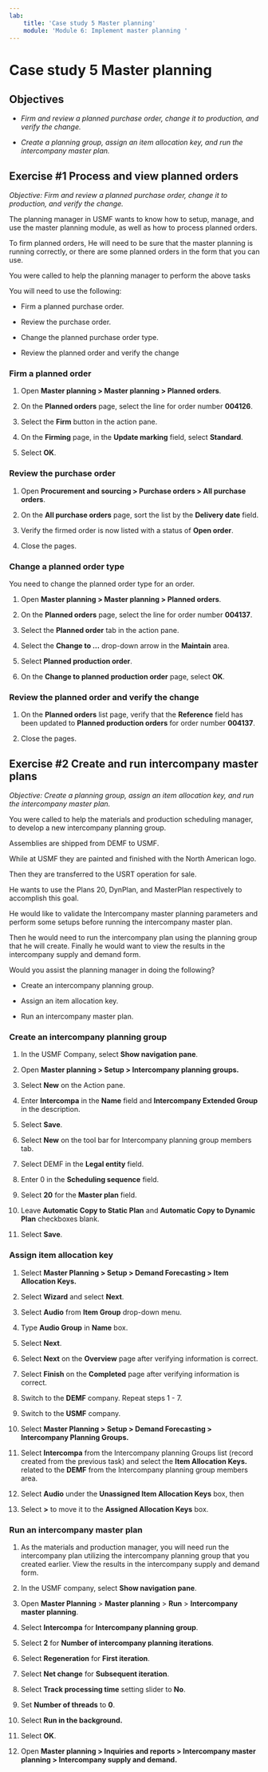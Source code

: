 ```yaml
---
lab:
    title: 'Case study 5 Master planning'
    module: 'Module 6: Implement master planning '
---
```

Case study 5 Master planning
============================

Objectives
----------

- *Firm and review a planned purchase order, change it to production, and
    verify the change.*

- *Create a planning group, assign an item allocation key, and run the
    intercompany master plan.*

Exercise \#1 Process and view planned orders
--------------------------------------------

*Objective: Firm and review a planned purchase order, change it to production,
and verify the change.*

The planning manager in USMF wants to know how to setup, manage, and use the
master planning module, as well as how to process planned orders.

To firm planned orders, He will need to be sure that the master planning is
running correctly, or there are some planned orders in the form that you can
use.

You were called to help the planning manager to perform the above tasks

You will need to use the following:

- Firm a planned purchase order.

- Review the purchase order.

- Change the planned purchase order type.

- Review the planned order and verify the change

### Firm a planned order

1. Open **Master planning \> Master planning \> Planned orders**.

2. On the **Planned orders** page, select the line for order number **004126**.

3. Select the **Firm** button in the action pane.

4. On the **Firming** page, in the **Update marking** field, select
    **Standard**.

5. Select **OK**.

### Review the purchase order

1. Open **Procurement and sourcing \> Purchase orders \> All purchase orders**.

2. On the **All purchase orders** page, sort the list by the **Delivery date**
    field.

3. Verify the firmed order is now listed with a status of **Open order**.

4. Close the pages.

### Change a planned order type

You need to change the planned order type for an order.

1. Open **Master planning \> Master planning \> Planned orders**.

2. On the **Planned orders** page, select the line for order number **004137**.

3. Select the **Planned order** tab in the action pane.

4. Select the **Change to …** drop-down arrow in the **Maintain** area.

5. Select **Planned production order**.

6. On the **Change to planned production order** page, select **OK**.

### Review the planned order and verify the change

1. On the **Planned orders** list page, verify that the **Reference** field has
    been updated to **Planned production orders** for order number **004137**.

2. Close the pages.

Exercise \#2 Create and run intercompany master plans
-----------------------------------------------------

*Objective: Create a planning group, assign an item allocation key, and run the
intercompany master plan.*

You were called to help the materials and production scheduling manager, to
develop a new intercompany planning group.

Assemblies are shipped from DEMF to USMF.

While at USMF they are painted and finished with the North American logo.

Then they are transferred to the USRT operation for sale.

He wants to use the Plans 20, DynPlan, and MasterPlan respectively to accomplish
this goal.

He would like to validate the Intercompany master planning parameters and
perform some setups before running the intercompany master plan.

Then he would need to run the intercompany plan using the planning group that he
will create. Finally he would want to view the results in the intercompany
supply and demand form.

Would you assist the planning manager in doing the following?

- Create an intercompany planning group.

- Assign an item allocation key.

- Run an intercompany master plan.

### Create an intercompany planning group

1. In the USMF Company, select **Show navigation pane**.

2. Open **Master planning \> Setup \> Intercompany planning groups.**

3. Select **New** on the Action pane.

4. Enter **Intercompa** in the **Name** field and **Intercompany Extended Group** in the description.

5. Select **Save**.

6. Select **New** on the tool bar for Intercompany planning group members tab.

7. Select DEMF in the **Legal entity** field.

8. Enter 0 in the **Scheduling sequence** field.

9. Select **20** for the **Master plan** field.

10. Leave **Automatic Copy to Static Plan** and **Automatic Copy to Dynamic
    Plan** checkboxes blank.

11. Select **Save**.

### Assign item allocation key

1. Select **Master Planning \> Setup \> Demand Forecasting \> Item Allocation Keys.**

2. Select **Wizard** and select **Next**.

3. Select **Audio** from **Item Group** drop-down menu.

4. Type **Audio Group** in **Name** box.

5. Select **Next**.

6. Select **Next** on the **Overview** page after verifying information is
    correct.

7. Select **Finish** on the **Completed** page after verifying information is
    correct.
    
8. Switch to the **DEMF** company. Repeat steps 1 - 7.

9. Switch to the **USMF** company.

10. Select **Master Planning \> Setup \> Demand Forecasting \> Intercompany Planning Groups.**

11. Select **Intercompa** from the Intercompany planning Groups list (record created from the previous task) and select the **Item Allocation Keys.** related to the **DEMF** from the Intercompany planning group members area.

12. Select **Audio** under the **Unassigned Item Allocation Keys** box, then

13. Select **\>** to move it to the **Assigned Allocation Keys** box.

### Run an intercompany master plan

1. As the materials and production manager, you will need run the intercompany
    plan utilizing the intercompany planning group that you created earlier.
    View the results in the intercompany supply and demand form.

2. In the USMF company, select **Show navigation pane**.

3. Open **Master Planning** \> **Master planning** \> **Run** \> **Intercompany master planning**.

4. Select **Intercompa** for **Intercompany planning group**.

5. Select **2** for **Number of intercompany planning iterations**.

6. Select **Regeneration** for **First iteration**.

7. Select **Net change** for **Subsequent iteration**.

8. Select **Track processing time** setting slider to **No**.

9. Set **Number of threads** to **0**.

10. Select **Run in the background.**

11. Select **OK**.

12. Open **Master planning \> Inquiries and reports \> Intercompany master
    planning \> Intercompany supply and demand.**
